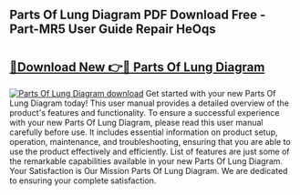 ## Parts Of Lung Diagram PDF Download Free - Part-MR5 User Guide Repair HeOqs

# <h2><a href="http://dfsqoep.blite.top/?on=Parts+Of+Lung+Diagram">🔗Download New 👉🔴 Parts Of Lung Diagram</a></h2>

[![Parts Of Lung Diagram download](https://i.imgur.com/lujVjoI.png)](http://dfsqoep.blite.top/?on=Parts+Of+Lung+Diagram)
Get started with your new Parts Of Lung Diagram today! This user manual provides a detailed overview of the product's features and functionality. To ensure a successful experience with your new Parts Of Lung Diagram, please read this user manual carefully before use. It includes essential information on product setup, operation, maintenance, and troubleshooting, ensuring that you are able to use the product effectively and efficiently. List of features are just some of the remarkable capabilities available in your new Parts Of Lung Diagram. Your Satisfaction is Our Mission Parts Of Lung Diagram. We are dedicated to ensuring your complete satisfaction.
